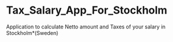 # Tax_Salary_App_For_Stockholm
Application to calculate Netto amount and Taxes of your salary in Stockholm*(Sweden)
